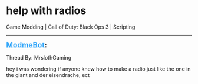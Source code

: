 # help with radios
Game Modding | Call of Duty: Black Ops 3 | Scripting

---
<strong style="font-size: 1.4em;"><span style="text-decoration: underline;text-decoration-color: #34a7f9;"><span style="color:#34a7f9;">ModmeBot</span></span>:</strong>

<p>Thread By: MrslothGaming<br /><p style="text-align:left;">hey i was wondering if anyone knew how to make a radio just like the one in the giant and der eisendrache, ect</p></p>
